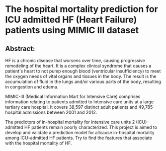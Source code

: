 # The hospital mortality prediction for ICU admitted HF (Heart Failure) patients using MIMIC III dataset

## Abstract:
HF is a chronic disease that worsens over time, causing
progressive remodeling of the heart. It is a complex clinical syndrome that causes a
patient's heart to not pump enough blood (ventricular insufficiency)
to meet the oxygen needs of vital organs and tissues in the body.
The result is the accumulation of fluid in the lungs and/or various
parts of the body, resulting in congestion and edema. 

MIMIC-III (Medical Information Mart for Intensive Care)
comprises information relating to patients admitted to Intensive
care units at a large tertiary care hospital. It covers 38,597 distinct
adult patients and 49,785 hospital admissions between 2001 and
2012.

The predictors of in-hospital mortality for intensive care units 
2 (ICU)-admitted HF patients remain poorly characterized. This
project is aimed to develop and validate a prediction model for allcause in-hospital mortality among ICU-admitted HF patients. Try to find the features that associate with the hospital mortality of HF.
